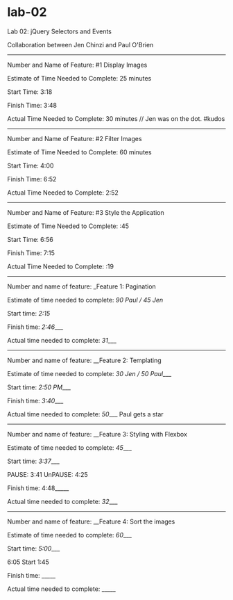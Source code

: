 # lab-02

Lab 02: jQuery Selectors and Events

Collaboration between Jen Chinzi and Paul O'Brien

-----

Number and Name of Feature: #1 Display Images

Estimate of Time Needed to Complete: 25 minutes

Start Time: 3:18

Finish Time: 3:48

Actual Time Needed to Complete: 30 minutes // Jen was on the dot. #kudos

-----

Number and Name of Feature: #2 Filter Images

Estimate of Time Needed to Complete: 60 minutes

Start Time: 4:00

Finish Time: 6:52

Actual Time Needed to Complete: 2:52

-----

Number and Name of Feature: #3 Style the Application

Estimate of Time Needed to Complete: :45

Start Time: 6:56

Finish Time: 7:15

Actual Time Needed to Complete: :19

-----

Number and name of feature: _Feature 1: Pagination

Estimate of time needed to complete: _90 Paul / 45 Jen_

Start time: _2:15_

Finish time: _2:46____

Actual time needed to complete: _31____

-----

Number and name of feature: __Feature 2: Templating

Estimate of time needed to complete: _30 Jen / 50 Paul____

Start time: _2:50 PM____


Finish time: _3:40____

Actual time needed to complete: _50____ Paul gets a star

-----

Number and name of feature: __Feature 3: Styling with Flexbox

Estimate of time needed to complete: _45____

Start time: _3:37____

PAUSE: 3:41
UnPAUSE: 4:25

Finish time:  4:48_____

Actual time needed to complete: _32____

-----

Number and name of feature: __Feature 4: Sort the images

Estimate of time needed to complete: _60____

Start time: _5:00____

6:05
Start 1:45

Finish time: _____

Actual time needed to complete: _____